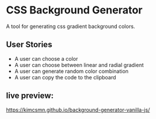 # CSS Background Generator
A tool for generating css gradient background colors. 

## User Stories
- A user can choose a color
- A user can choose between linear and radial gradient
- A user can generate random color combination
- A user can copy the code to the clipboard

## live preview: 
https://kimcsmn.github.io/background-generator-vanilla-js/
